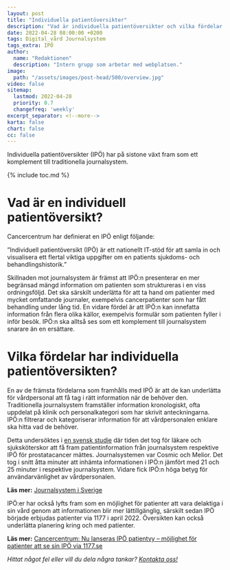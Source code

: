 ```yaml
---
layout: post
title: "Individuella patientöversikter"
description: "Vad är individuella patientöversikter och vilka fördelar har de?"
date: 2022-04-28 08:00:00 +0200
tags: Digital_vård Journalsystem
tags_extra: IPÖ
author:
  name: "Redaktionen"
  description: "Intern grupp som arbetar med webplatsen."
image:
  path: "/assets/images/post-head/500/overview.jpg"
video: false
sitemap:
  lastmod: 2022-04-28
  priority: 0.7
  changefreq: 'weekly'
excerpt_separator: <!--more-->
karta: false
chart: false
cc: false
---
```


Individuella patientöversikter (IPÖ) har på sistone växt fram som ett komplement till traditionella journalsystem.

<!--more-->

{% include toc.md %}

# Vad är en individuell patientöversikt?
Cancercentrum har definierat en IPÖ enligt följande:

”Individuell patientöversikt (IPÖ) är ett nationellt IT-stöd för att samla in och visualisera ett flertal viktiga uppgifter om en patients sjukdoms- och behandlingshistorik.”

Skillnaden mot journalsystem är främst att IPÖ:n presenterar en mer begränsad mängd information om patienten som struktureras i en viss ordningsföljd. Det ska särskilt underlätta för att ta hand om patienter med mycket omfattande journaler, exempelvis cancerpatienter som har fått behandling under lång tid. En vidare fördel är att IPÖ:n kan innefatta information från flera olika källor, exempelvis formulär som patienten fyller i inför besök. IPÖ:n ska alltså ses som ett komplement till journalsystem snarare än en ersättare.

# Vilka fördelar har individuella patientöversikten?
En av de främsta fördelarna som framhålls med IPÖ är att de kan underlätta för vårdpersonal att få tag i rätt information när de behöver den. Traditionella journalsystem framställer information kronologiskt, ofta uppdelat på klinik och personalkategori som har skrivit anteckningarna. IPÖ:n filtrerar och kategoriserar information för att vårdpersonalen enklare ska hitta vad de behöver.

Detta undersöktes i [en svensk studie](https://www.tandfonline.com/doi/full/10.1080/21681805.2021.2014561) där tiden det tog för läkare och sjuksköterskor att få fram patientinformation från journalsystem respektive IPÖ för prostatacancer mättes. Journalsystemen var Cosmic och Melior. Det tog i snitt åtta minuter att inhämta informationen i IPÖ:n jämfört med 21 och 25 minuter i respektive journalsystem. Vidare fick IPÖ:n höga betyg för användarvänlighet av vårdpersonalen.

**Läs mer:** [Journalsystem i Sverige](/2021/07/30/journalsystem.html)

IPÖ:er har också lyfts fram som en möjlighet för patienter att vara delaktiga i sin vård genom att informationen blir mer lättillgänglig, särskilt sedan IPÖ började erbjudas patienter via 1177 i april 2022. Översikten kan också underlätta planering kring och med patienter.

**Läs mer:** [Cancercentrum: Nu lanseras IPÖ patientvy – möjlighet för patienter att se sin IPÖ via 1177.se
](https://cancercentrum.se/samverkan/om-oss/nyheter/2022/april/nu-lanseras-ipo-patientvy--mojlighet-for-patienter-att-se-sin-ipo-via-1177.se/)

_Hittat något fel eller vill du dela några tankar? [Kontakta oss!](/index.html#form-message)_